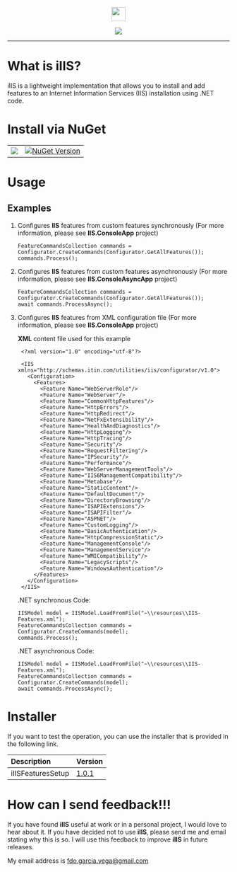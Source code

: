 <p align="center">
  <img src="https://cdn.rawgit.com/iAJTin/iSMBIOS/master/nuget/iSMBIOS.png" height="32"/>
</p>
<p align="center">
  <a href="https://github.com/iAJTin/iIIS">
    <img src="https://img.shields.io/badge/iTin-iIIS-green.svg?style=flat"/>
  </a>
</p>

***

# What is iIIS?
iIIS is a lightweight implementation that allows you to install and add features to an Internet Information Services (IIS) installation using .NET code.

# Install via NuGet

<table>
  <tr>
    <td>
      <a href="https://github.com/iAJTin/iIIS">
        <img src="https://img.shields.io/badge/-iIIS-green.svg?style=flat"/>
      </a>
    </td>
    <td>
      <a href="https://www.nuget.org/packages/iIIS/">
        <img alt="NuGet Version" 
             src="https://img.shields.io/nuget/v/iIIS.svg" /> 
      </a>
    </td>  
  </tr>
</table>

# Usage

## Examples

1. Configures **IIS** features from custom features synchronously (For more information, please see **IIS.ConsoleApp** project)


       FeatureCommandsCollection commands = Configurator.CreateCommands(Configurator.GetAllFeatures());
       commands.Process();

2. Configures **IIS** features from custom features asynchronously (For more information, please see **IIS.ConsoleAsyncApp** project)


       FeatureCommandsCollection commands = Configurator.CreateCommands(Configurator.GetAllFeatures());
       await commands.ProcessAsync();

3. Configures **IIS** features from XML configuration file (For more information, please see **IIS.ConsoleApp** project)

     **XML** content file used for this example 

        <?xml version="1.0" encoding="utf-8"?>

        <IIS xmlns="http://schemas.itin.com/utilities/iis/configurator/v1.0">
          <Configuration>
            <Features>
              <Feature Name="WebServerRole"/>
              <Feature Name="WebServer"/>
              <Feature Name="CommonHttpFeatures"/>
              <Feature Name="HttpErrors"/>
              <Feature Name="HttpRedirect"/>
              <Feature Name="NetFxExtensibility"/>
              <Feature Name="HealthAndDiagnostics"/>
              <Feature Name="HttpLogging"/>
              <Feature Name="HttpTracing"/>
              <Feature Name="Security"/>
              <Feature Name="RequestFiltering"/>
              <Feature Name="IPSecurity"/>
              <Feature Name="Performance"/>
              <Feature Name="WebServerManagementTools"/>
              <Feature Name="IIS6ManagementCompatibility"/>
              <Feature Name="Metabase"/>
              <Feature Name="StaticContent"/>
              <Feature Name="DefaultDocument"/>
              <Feature Name="DirectoryBrowsing"/>
              <Feature Name="ISAPIExtensions"/>
              <Feature Name="ISAPIFilter"/>
              <Feature Name="ASPNET"/>
              <Feature Name="CustomLogging"/>
              <Feature Name="BasicAuthentication"/>
              <Feature Name="HttpCompressionStatic"/>
              <Feature Name="ManagementConsole"/>
              <Feature Name="ManagementService"/>
              <Feature Name="WMICompatibility"/>
              <Feature Name="LegacyScripts"/>
              <Feature Name="WindowsAuthentication"/>
            </Features>
          </Configuration>
        </IIS>

    .NET synchronous Code:

       IISModel model = IISModel.LoadFromFile("~\\resources\\IIS-Features.xml");
       FeatureCommandsCollection commands = Configurator.CreateCommands(model);
       commands.Process();

    .NET asynchronous Code:

       IISModel model = IISModel.LoadFromFile("~\\resources\\IIS-Features.xml");
       FeatureCommandsCollection commands = Configurator.CreateCommands(model);
       await commands.ProcessAsync();

# Installer

If you want to test the operation, you can use the installer that is provided in the following link.

|Description|Version|
|:------|:------|
|iIISFeaturesSetup| [1.0.1] |


# How can I send feedback!!!

If you have found **iIIS** useful at work or in a personal project, I would love to hear about it. If you have decided not to use **iIIS**, please send me and email stating why this is so. I will use this feedback to improve **iIIS** in future releases.

My email address is fdo.garcia.vega@gmail.com

[1.0.1]: https://github.com/iAJTin/iIIS/tree/master/src/deliverables/v1.0.1
